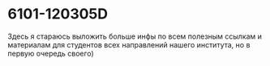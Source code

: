 # 6101-120305D
Здесь я стараюсь выложить больше инфы по всем полезным ссылкам и материалам для студентов всех направлений нашего института, но в первую очередь своего)

